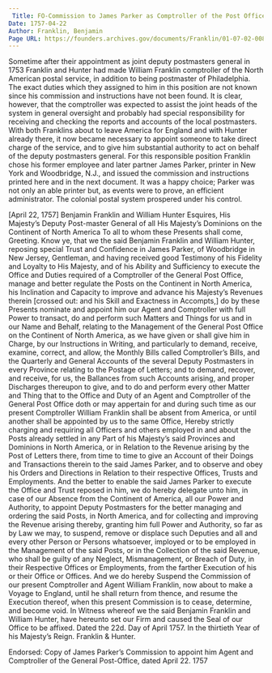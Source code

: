 ```yaml
---
 Title: FO-Commission to James Parker as Comptroller of the Post Office, 22 April 1757
Date: 1757-04-22
Author: Franklin, Benjamin
Page URL: https://founders.archives.gov/documents/Franklin/01-07-02-0082
---
```


Sometime after their appointment as joint deputy postmasters general in 1753 Franklin and Hunter had made William Franklin comptroller of the North American postal service, in addition to being postmaster of Philadelphia. The exact duties which they assigned to him in this position are not known since his commission and instructions have not been found. It is clear, however, that the comptroller was expected to assist the joint heads of the system in general oversight and probably had special responsibility for receiving and checking the reports and accounts of the local postmasters. With both Franklins about to leave America for England and with Hunter already there, it now became necessary to appoint someone to take direct charge of the service, and to give him substantial authority to act on behalf of the deputy postmasters general. For this responsible position Franklin chose his former employee and later partner James Parker, printer in New York and Woodbridge, N.J., and issued the commission and instructions printed here and in the next document. It was a happy choice; Parker was not only an able printer but, as events were to prove, an efficient administrator. The colonial postal system prospered under his control.
 
[April 22, 1757]
Benjamin Franklin and William Hunter Esquires,
  His Majesty’s Deputy Post-master General of all His Majesty’s Dominions on the Continent of North America
To all to whom these Presents shall come, Greeting. Know ye, that we the said Benjamin Franklin and William Hunter, reposing special Trust and Confidence in James Parker, of Woodbridge in New Jersey, Gentleman, and having received good Testimony of his Fidelity and Loyalty to His Majesty, and of his Ability and Sufficiency to execute the Office and Duties required of a Comptroller of the General Post Office, manage and better regulate the Posts on the Continent in North America, his Inclination and Capacity to improve and advance his Majesty’s Revenues therein [crossed out: and his Skill and Exactness in Accompts,] do by these Presents nominate and appoint him our Agent and Comptroller with full Power to transact, do and perform such Matters and Things for us and in our Name and Behalf, relating to the Management of the General Post Office on the Continent of North America, as we have given or shall give him in Charge, by our Instructions in Writing, and particularly to demand, receive, examine, correct, and allow, the Monthly Bills called Comptroller’s Bills, and the Quarterly and General Accounts of the several Deputy Postmasters in every Province relating to the Postage of Letters; and to demand, recover, and receive, for us, the Ballances from such Accounts arising, and proper Discharges thereupon to give, and to do and perform every other Matter and Thing that to the Office and Duty of an Agent and Comptroller of the General Post Office doth or may appertain for and during such time as our present Comptroller William Franklin shall be absent from America, or until another shall be appointed by us to the same Office, Hereby strictly charging and requiring all Officers and others employed in and about the Posts already settled in any Part of his Majesty’s said Provinces and Dominions in North America, or in Relation to the Revenue arising by the Post of Letters there, from time to time to give an Account of their Doings and Transactions therein to the said James Parker, and to observe and obey his Orders and Directions in Relation to their respective Offices, Trusts and Employments. And the better to enable the said James Parker to execute the Office and Trust reposed in him, we do hereby delegate unto him, in case of our Absence from the Continent of America, all our Power and Authority, to appoint Deputy Postmasters for the better managing and ordering the said Posts, in North America, and for collecting and improving the Revenue arising thereby, granting him full Power and Authority, so far as by Law we may, to suspend, remove or displace such Deputies and all and every other Person or Persons whatsoever, imployed or to be employed in the Management of the said Posts, or in the Collection of the said Revenue, who shall be guilty of any Neglect, Mismanagement, or Breach of Duty, in their Respective Offices or Employments, from the farther Execution of his or their Office or Offices. And we do hereby Suspend the Commission of our present Comptroller and Agent William Franklin, now about to make a Voyage to England, until he shall return from thence, and resume the Execution thereof, when this present Commission is to cease, determine, and become void. In Witness whereof we the said Benjamin Franklin and William Hunter, have hereunto set our Firm and caused the Seal of our Office to be affixed. Dated the 22d. Day of April 1757. In the thirtieth Year of his Majesty’s Reign.
Franklin & Hunter.

 Endorsed: Copy of James Parker’s Commission to appoint him Agent and Comptroller of the General Post-Office, dated April 22. 1757

